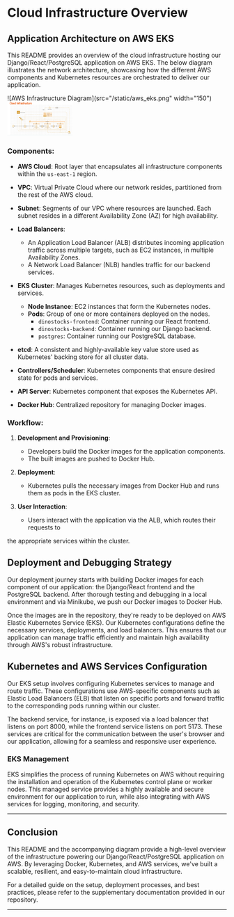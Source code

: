 # Cloud Infrastructure Overview

## Application Architecture on AWS EKS

This README provides an overview of the cloud infrastructure hosting our Django/React/PostgreSQL application on AWS EKS. The below diagram illustrates the network architecture, showcasing how the different AWS components and Kubernetes resources are orchestrated to deliver our application.

![AWS Infrastructure Diagram](src="/static/aws_eks.png" width="150")
 <img src="/static/aws_eks.png" width="150" />
### Components:

- **AWS Cloud**: Root layer that encapsulates all infrastructure components within the `us-east-1` region.

- **VPC**: Virtual Private Cloud where our network resides, partitioned from the rest of the AWS cloud.

- **Subnet**: Segments of our VPC where resources are launched. Each subnet resides in a different Availability Zone (AZ) for high availability.

- **Load Balancers**: 
  - An Application Load Balancer (ALB) distributes incoming application traffic across multiple targets, such as EC2 instances, in multiple Availability Zones.
  - A Network Load Balancer (NLB) handles traffic for our backend services.

- **EKS Cluster**: Manages Kubernetes resources, such as deployments and services.

  - **Node Instance**: EC2 instances that form the Kubernetes nodes.
  - **Pods**: Group of one or more containers deployed on the nodes.
    - `dinostocks-frontend`: Container running our React frontend.
    - `dinostocks-backend`: Container running our Django backend.
    - `postgres`: Container running our PostgreSQL database.

- **etcd**: A consistent and highly-available key value store used as Kubernetes' backing store for all cluster data.

- **Controllers/Scheduler**: Kubernetes components that ensure desired state for pods and services.

- **API Server**: Kubernetes component that exposes the Kubernetes API.

- **Docker Hub**: Centralized repository for managing Docker images.

### Workflow:

1. **Development and Provisioning**:
   - Developers build the Docker images for the application components.
   - The built images are pushed to Docker Hub.
   
2. **Deployment**:
   - Kubernetes pulls the necessary images from Docker Hub and runs them as pods in the EKS cluster.

3. **User Interaction**:
   - Users interact with the application via the ALB, which routes their requests to

the appropriate services within the cluster.

## Deployment and Debugging Strategy

Our deployment journey starts with building Docker images for each component of our application: the Django/React frontend and the PostgreSQL backend. After thorough testing and debugging in a local environment and via Minikube, we push our Docker images to Docker Hub.

Once the images are in the repository, they're ready to be deployed on AWS Elastic Kubernetes Service (EKS). Our Kubernetes configurations define the necessary services, deployments, and load balancers. This ensures that our application can manage traffic efficiently and maintain high availability through AWS's robust infrastructure.

## Kubernetes and AWS Services Configuration

Our EKS setup involves configuring Kubernetes services to manage and route traffic. These configurations use AWS-specific components such as Elastic Load Balancers (ELB) that listen on specific ports and forward traffic to the corresponding pods running within our cluster.

The backend service, for instance, is exposed via a load balancer that listens on port 8000, while the frontend service listens on port 5173. These services are critical for the communication between the user's browser and our application, allowing for a seamless and responsive user experience.

### EKS Management

EKS simplifies the process of running Kubernetes on AWS without requiring the installation and operation of the Kubernetes control plane or worker nodes. This managed service provides a highly available and secure environment for our application to run, while also integrating with AWS services for logging, monitoring, and security.

---

## Conclusion

This README and the accompanying diagram provide a high-level overview of the infrastructure powering our Django/React/PostgreSQL application on AWS. By leveraging Docker, Kubernetes, and AWS services, we've built a scalable, resilient, and easy-to-maintain cloud infrastructure.

For a detailed guide on the setup, deployment processes, and best practices, please refer to the supplementary documentation provided in our repository.

---

